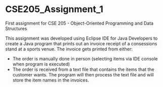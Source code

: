 # CSE205_Assignment_1
First assignment for CSE 205 - Object-Oriented Programming and Data Structures

This assignment was developed using Eclipse IDE for Java Developers to create a Java program that prints out an invoice receipt of a consessions stand at a sports venue. The invoice gets printed from either:
- The order is manually done in person (selecting items via IDE console when program is executed)
- The order is received from a text file that contains the items that the customer wants. The program will then process the text file and will store the item names in the invoices.
